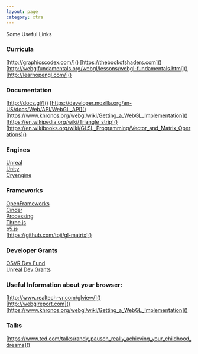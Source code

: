 ```yaml
---
layout: page
category: xtra
---
```


Some Useful Links

### Curricula
 [http://graphicscodex.com/]()
 [https://thebookofshaders.com]()
 [http://webglfundamentals.org/webgl/lessons/webgl-fundamentals.html]()
 [http://learnopengl.com/]()

### Documentation
 [http://docs.gl/]()
 [https://developer.mozilla.org/en-US/docs/Web/API/WebGL_API]()
 [https://www.khronos.org/webgl/wiki/Getting_a_WebGL_Implementation]()
 [https://en.wikipedia.org/wiki/Triangle_strip]()
 [https://en.wikibooks.org/wiki/GLSL_Programming/Vector_and_Matrix_Operations]()

### Engines
 [Unreal](https://www.unrealengine.com)  
 [Unity](https://unity3d.com/)  
 [Cryengine](http://www.cryengine.com)  

### Frameworks
 [OpenFrameworks](http://www.openframeworks.cc)  
 [Cinder](https://libcinder.org)  
 [Processing](https://processing.org/)  
 [Three.js](https://threejs.org/)  
 [p5.js](https://p5js.org/)  
 [https://github.com/toji/gl-matrix]()  


### Developer Grants
 [OSVR Dev Fund](http://www.osvr.org/fund.html)  
 [Unreal Dev Grants](https://www.unrealengine.com/unrealdevgrants)  


### Useful Information about your browser:
 [http://www.realtech-vr.com/glview/]()  
 [http://webglreport.com]()  
 [https://www.khronos.org/webgl/wiki/Getting_a_WebGL_Implementation]()  

### Talks
 [https://www.ted.com/talks/randy_pausch_really_achieving_your_childhood_dreams]()

